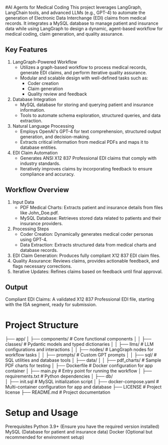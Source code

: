#AI Agents for Medical Coding
This project leverages LangGraph, LangChain tools, and advanced LLMs (e.g., GPT-4) to automate the generation of Electronic Data Interchange (EDI) claims from medical records. It integrates a MySQL database to manage patient and insurance data while using LangGraph to design a dynamic, agent-based workflow for medical coding, claim generation, and quality assurance.

## Key Features

1. LangGraph-Powered Workflow
   * Utilizes a graph-based workflow to process medical records, generate EDI claims, and perform iterative quality assurance.
   *  Modular and scalable design with well-defined tasks such as:
         - Coder creation
         - Claim generation
         - Quality review and feedback
2. Database Integration
   * MySQL database for storing and querying patient and insurance information.
   * Tools to automate schema exploration, structured queries, and data extraction.
3. Natural Language Processing
   * Employs OpenAI's GPT-4 for text comprehension, structured output generation, and decision-making.
   * Extracts critical information from medical PDFs and maps it to database entities.
4. EDI Claim Automation
   * Generates ANSI X12 837 Professional EDI claims that comply with industry standards.
   * Iteratively improves claims by incorporating feedback to ensure compliance and accuracy.

## Workflow Overview
1. Input Data
   * PDF Medical Charts: Extracts patient and insurance details from files like John_Doe.pdf.
   * MySQL Database: Retrieves stored data related to patients and their insurance providers.
2. Processing Steps
   * Coder Creation: Dynamically generates medical coder personas using GPT-4.
   * Data Extraction: Extracts structured data from medical charts and database records.
3. EDI Claim Generation: Produces fully compliant X12 837 EDI claim files.
4. Quality Assurance: Reviews claims, provides actionable feedback, and flags necessary corrections.
5. Iterative Updates: Refines claims based on feedback until final approval.

## Output 
Compliant EDI Claims: A validated X12 837 Professional EDI file, starting with the ISA segment, ready for submission.


# Project Structure

├── app/
│   ├── components/            # Core functional components
│   │   ├── classes/           # Pydantic models and typed dictionaries
│   │   ├── llms/              # LLM configurations and interactions
│   │   ├── nodes/             # LangGraph nodes for workflow tasks
│   │   ├── prompts/           # Custom GPT prompts
│   │   ├── sql/               # SQL utilities and database tools
│   ├── data/
│   │   ├── pdf_charts/        # Sample PDF charts for testing
│   ├── Dockerfile             # Docker configuration for app container
│   ├── main.py                # Entry point for running the workflow
│   ├── requirements.txt       # Python dependencies
│
├── db/                        
│   ├── init.sql               # MySQL initialization script
│
├── docker-compose.yaml        # Multi-container configuration for app and database
├── LICENSE                    # Project license
├── README.md                  # Project documentation

# Setup and Usage
Prerequisites
   Python 3.9+ (Ensure you have the required version installed)
   MySQL (Database for patient and insurance data)
   Docker (Optional but recommended for environment setup)
